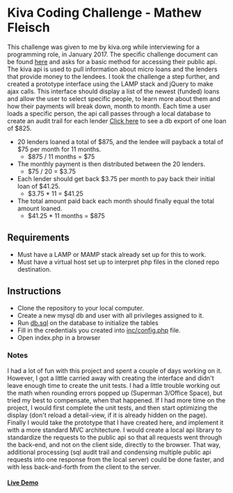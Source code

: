 # Kiva Coding Challenge - Mathew Fleisch

This challenge was given to me by kiva.org while interviewing for a programming role, in January 2017. The specific challenge document can be found [here](https://github.com/mathew-fleisch/kiva-coding-challenge/blob/master/challenge-doc.txt) and asks for a basic method for accessing their public api. The kiva api is used to pull information about micro loans and the lenders that provide money to the lendees. I took the challenge a step further, and created a prototype interface using the LAMP stack and jQuery to make ajax calls. This interface should display a list of the newest (funded) loans and allow the user to select specific people, to learn more about them and how their payments will break down, month to month. Each time a user loads a specific person, the api call passes through a local database to create an audit trail for each lender [Click here](https://github.com/mathew-fleisch/kiva-coding-challenge/blob/master/example_db_data.sql) to see a db export of one loan of $825. 

* 20 lenders loaned a total of $875, and the lendee will payback a total of $75 per month for 11 months. 
	* $875 / 11 months = $75
* The monthly payment is then distributed between the 20 lenders.
	* $75 / 20 = $3.75 
* Each lender should get back $3.75 per month to pay back their initial loan of $41.25.
	* $3.75 * 11 = $41.25 
* The total amount paid back each month should finally equal the total amount loaned.
	* $41.25 * 11 months = $875

## Requirements
* Must have a LAMP or MAMP stack already set up for this to work.
* Must have a virtual host set up to interpret php files in the cloned repo destination.

## Instructions
* Clone the repository to your local computer. 
* Create a new mysql db and user with all privileges assigned to it.
* Run [db.sql](https://github.com/mathew-fleisch/kiva-coding-challenge/blob/master/db.sql) on the database to initialize the tables
* Fill in the credentials you created into [inc/config.php](https://github.com/mathew-fleisch/kiva-coding-challenge/blob/master/inc/config.php) file.
* Open index.php in a browser


### Notes
I had a lot of fun with this project and spent a couple of days working on it. However, I got a little carried away with creating the interface and didn't leave enough time to create the unit tests. I had a little trouble working out the math when rounding errors popped up (Superman 3/Office Space), but tried my best to compensate, when that happened. If I had more time on the project, I would first complete the unit tests, and then start optimizing the display (don't reload a detail-view, if it is already hidden on the page). Finally I would take the prototype that I have created here, and implement it with a more standard MVC architecture. I would create a local api library to standardize the requests to the public api so that all requests went through the back-end, and not on the client side, directly to the browser. That way, additional processing (sql audit trail and condensing multiple public api requests into one response from the local server) could be done faster, and with less back-and-forth from the client to the server. 

#### [Live Demo](http://mathewfleisch.com/kiva/)